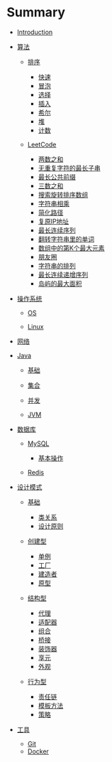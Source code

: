 # Summary

- [Introduction](README.md)
- [算法]()
  - [排序](abstract/sort.md)
    - [快速](algorithm/sort/quick.md)
    - [冒泡](algorithm/sort/bubble.md)
    - [选择](algorithm/sort/select.md)
    - [插入](algorithm/sort/insert.md)
    - [希尔](algorithm/sort/shell.md)
    - [堆](algorithm/sort/heap.md)
    - [计数](algorithm/sort/count.md)

  - [LeetCode]()
    - [两数之和](algorithm/leetcode/1.md)
    - [无重复字符的最长子串](algorithm/leetcode/3.md)
    - [最长公共前缀](algorithm/leetcode/14.md)
    - [三数之和](algorithm/leetcode/15.md)
    - [搜索旋转排序数组](algorithm/leetcode/33.md)
    - [字符串相乘](algorithm/leetcode/43.md)
    - [简化路径](algorithm/leetcode/71.md)
    - [复原IP地址](algorithm/leetcode/93.md)
    - [最长连续序列](algorithm/leetcode/128.md)
    - [翻转字符串里的单词](algorithm/leetcode/151.md)
    - [数组中的第K个最大元素](algorithm/leetcode/215.md)
    - [朋友圈](algorithm/leetcode/547.md)
    - [字符串的排列](algorithm/leetcode/567.md)
    - [最长连续递增序列](algorithm/leetcode/674.md)
    - [岛屿的最大面积](algorithm/leetcode/695.md)

- [操作系统]()
  - [OS]()

  - [Linux]()

- [网络]()

- [Java]()
  - [基础]()

  - [集合]()

  - [并发]()

  - [JVM]()

- [数据库]()
  - [MySQL]()
    - [基本操作](database/mysql/basic.md)

  - [Redis]()

- [设计模式]()
  - [基础]()
    - [类关系](designpattern/basic/clazzrelationship.md)
    - [设计原则](designpattern/basic/designprinciple.md)

  - [创建型]()
    - [单例](designpattern/singleton.md)
    - [工厂](designpattern/factory.md)
    - [建造者](designpattern/builder.md)
    - [原型](designpattern/prototype.md)

  - [结构型]()
    - [代理](designpattern/proxy.md)
    - [适配器](designpattern/adapter.md)
    - [组合](designpattern/composite.md)
    - [桥接](designpattern/bridge.md)
    - [装饰器](designpattern/decorator.md)
    - [享元](designpattern/flyweight.md)
    - [外观](designpattern/facade.md)

  - [行为型]()
    - [责任链](designpattern/chainofresponsibility.md)
    - [模板方法](designpattern/templatemethod.md)
    - [策略](designpattern/strategy.md)

- [工具]()
  - [Git]()
  - [Docker]()